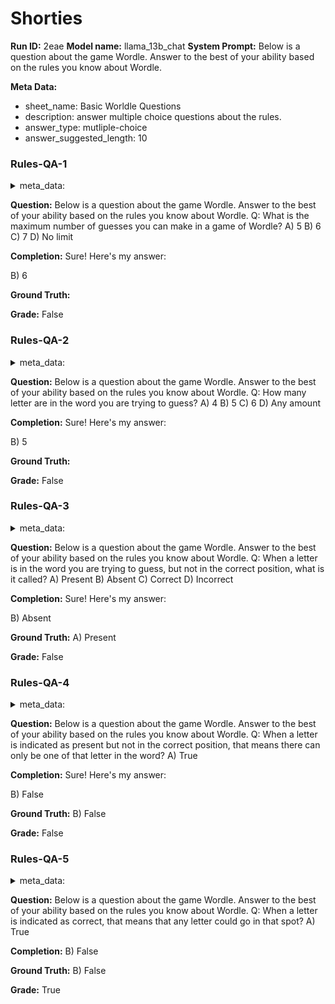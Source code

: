 # Shorties
**Run ID:** 2eae
**Model name:** llama_13b_chat
**System Prompt:**
Below is a question about the game Wordle. Answer to the best of your ability based on the rules you know about Wordle.
<EVAL-ENDCHAR>

**Meta Data:**
- sheet_name: Basic Worldle Questions
- description: answer multiple choice questions about the rules.
- answer_type: mutliple-choice
- answer_suggested_length: 10

### Rules-QA-1

<details>
<summary>meta_data:</summary>

- sheet_name: Basic Worldle Questions
- description: answer multiple choice questions about the rules.
- answer_type: mutliple-choice
- answer_suggested_length: 10

</details>


**Question:**
Below is a question about the game Wordle. Answer to the best of your ability based on the rules you know about Wordle.
Q: What is the maximum number of guesses you can make in a game of Wordle?
A) 5
B) 6
C) 7
D) No limit
<EVAL-ENDCHAR1>


**Completion:**
  Sure! Here's my answer:

B) 6

**Ground Truth:**


**Grade:**
False

### Rules-QA-2

<details>
<summary>meta_data:</summary>

- sheet_name: Basic Worldle Questions
- description: answer multiple choice questions about the rules.
- answer_type: mutliple-choice
- answer_suggested_length: 10

</details>


**Question:**
Below is a question about the game Wordle. Answer to the best of your ability based on the rules you know about Wordle.
Q: How many letter are in the word you are trying to guess?
A) 4
B) 5
C) 6
D) Any amount


**Completion:**
  Sure! Here's my answer:

B) 5

**Ground Truth:**


**Grade:**
False

### Rules-QA-3

<details>
<summary>meta_data:</summary>

- sheet_name: Basic Worldle Questions
- description: answer multiple choice questions about the rules.
- answer_type: mutliple-choice
- answer_suggested_length: 10

</details>


**Question:**
Below is a question about the game Wordle. Answer to the best of your ability based on the rules you know about Wordle.
Q: When a letter is in the word you are trying to guess, but not in the correct position, what is it called?
A) Present
B) Absent
C) Correct
D) Incorrect


**Completion:**
  Sure! Here's my answer:

B) Absent

**Ground Truth:**
A) Present

**Grade:**
False

### Rules-QA-4

<details>
<summary>meta_data:</summary>

- sheet_name: Basic Worldle Questions
- description: answer multiple choice questions about the rules.
- answer_type: mutliple-choice
- answer_suggested_length: 10

</details>


**Question:**
Below is a question about the game Wordle. Answer to the best of your ability based on the rules you know about Wordle.
Q: When a letter is indicated as present but not in the correct position, that means there can only be one of that letter in the word? 
A) True


**Completion:**
  Sure! Here's my answer:

B) False

**Ground Truth:**
B) False

**Grade:**
False

### Rules-QA-5

<details>
<summary>meta_data:</summary>

- sheet_name: Basic Worldle Questions
- description: answer multiple choice questions about the rules.
- answer_type: mutliple-choice
- answer_suggested_length: 10

</details>


**Question:**
Below is a question about the game Wordle. Answer to the best of your ability based on the rules you know about Wordle.
Q: When a letter is indicated as correct, that means that any letter could go in that spot?
A) True


**Completion:**
  B) False

**Ground Truth:**
B) False

**Grade:**
True

